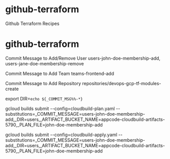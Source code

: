 # github-terraform
Github Terraform Recipes

# github-terraform
Commit Message to Add/Remove User
users-john-doe-membership-add, users-jane-doe-membership-remove

Commit Message to Add Team
teams-frontend-add

Commit Message to Add Repository
repositories/devops-gcp-tf-modules-create

export DIR=`echo ${_COMMIT_MSG%%-*}`

gcloud builds submit --config=cloudbuild-plan.yaml --substitutions=_COMMIT_MESSAGE=users-john-doe-membership-add,_DIR=users,_ARTIFACT_BUCKET_NAME=appcode-cloudbuild-artifacts-5790,_PLAN_FILE=john-doe-membership-add

gcloud builds submit --config=cloudbuild-apply.yaml --substitutions=_COMMIT_MESSAGE=users-john-doe-membership-add,_DIR=users,_ARTIFACT_BUCKET_NAME=appcode-cloudbuild-artifacts-5790,_PLAN_FILE=john-doe-membership-add
